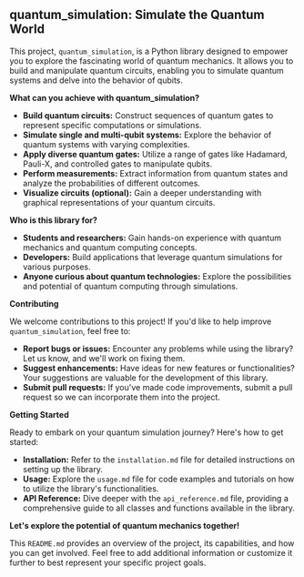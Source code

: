 ## quantum_simulation: Simulate the Quantum World

This project, `quantum_simulation`, is a Python library designed to empower you to explore the fascinating world of quantum mechanics. It allows you to build and manipulate quantum circuits, enabling you to simulate quantum systems and delve into the behavior of qubits.

**What can you achieve with quantum_simulation?**

* **Build quantum circuits:** Construct sequences of quantum gates to represent specific computations or simulations.
* **Simulate single and multi-qubit systems:** Explore the behavior of quantum systems with varying complexities.
* **Apply diverse quantum gates:** Utilize a range of gates like Hadamard, Pauli-X, and controlled gates to manipulate qubits.
* **Perform measurements:** Extract information from quantum states and analyze the probabilities of different outcomes.
* **Visualize circuits (optional):** Gain a deeper understanding with graphical representations of your quantum circuits.

**Who is this library for?**

* **Students and researchers:** Gain hands-on experience with quantum mechanics and quantum computing concepts.
* **Developers:** Build applications that leverage quantum simulations for various purposes.
* **Anyone curious about quantum technologies:** Explore the possibilities and potential of quantum computing through simulations.

**Contributing**

We welcome contributions to this project! If you'd like to help improve `quantum_simulation`, feel free to:

* **Report bugs or issues:** Encounter any problems while using the library? Let us know, and we'll work on fixing them.
* **Suggest enhancements:** Have ideas for new features or functionalities? Your suggestions are valuable for the development of this library.
* **Submit pull requests:** If you've made code improvements, submit a pull request so we can incorporate them into the project.

**Getting Started**

Ready to embark on your quantum simulation journey? Here's how to get started:

* **Installation:** Refer to the `installation.md` file for detailed instructions on setting up the library.
* **Usage:** Explore the `usage.md` file for code examples and tutorials on how to utilize the library's functionalities.
* **API Reference:** Dive deeper with the `api_reference.md` file, providing a comprehensive guide to all classes and functions available in the library.

**Let's explore the potential of quantum mechanics together!**

This `README.md` provides an overview of the project, its capabilities, and how you can get involved. Feel free to add additional information or customize it further to best represent your specific project goals. 